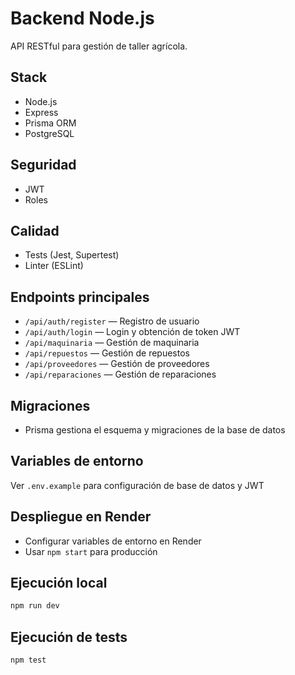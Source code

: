 # Backend Node.js

API RESTful para gestión de taller agrícola.

## Stack

- Node.js
- Express
- Prisma ORM
- PostgreSQL

## Seguridad

- JWT
- Roles

## Calidad

- Tests (Jest, Supertest)
- Linter (ESLint)

## Endpoints principales

- `/api/auth/register` — Registro de usuario
- `/api/auth/login` — Login y obtención de token JWT
- `/api/maquinaria` — Gestión de maquinaria
- `/api/repuestos` — Gestión de repuestos
- `/api/proveedores` — Gestión de proveedores
- `/api/reparaciones` — Gestión de reparaciones

## Migraciones

- Prisma gestiona el esquema y migraciones de la base de datos

## Variables de entorno

Ver `.env.example` para configuración de base de datos y JWT

## Despliegue en Render

- Configurar variables de entorno en Render
- Usar `npm start` para producción

## Ejecución local

```bash
npm run dev
```

## Ejecución de tests

```bash
npm test
```
